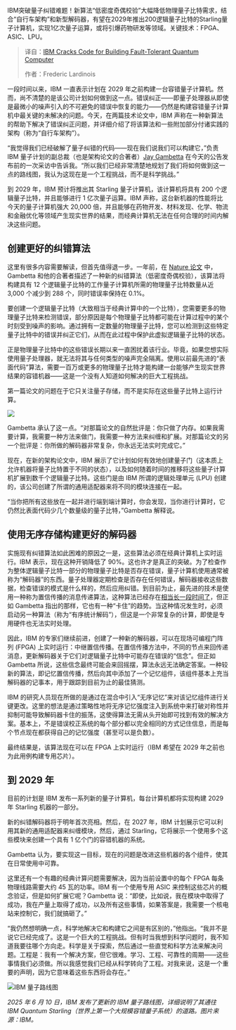 <!--
title: IBM破解构建容错量子计算机的代码
cover: https://cdn.thenewstack.io/media/2025/06/77d024b2-ibm-quantum-starling-render-2-scaled.jpg
summary: IBM突破量子纠错难题！新算法“低密度奇偶校验”大幅降低物理量子比特需求，结合“自行车架构”和新型解码器，有望在2029年推出200逻辑量子比特的Starling量子计算机，实现1亿次量子运算，或将引爆药物研发等领域。关键技术：FPGA、ASIC、LPU。
-->

IBM突破量子纠错难题！新算法“低密度奇偶校验”大幅降低物理量子比特需求，结合“自行车架构”和新型解码器，有望在2029年推出200逻辑量子比特的Starling量子计算机，实现1亿次量子运算，或将引爆药物研发等领域。关键技术：FPGA、ASIC、LPU。

> 译自：[IBM Cracks Code for Building Fault-Tolerant Quantum Computer](https://thenewstack.io/ibm-cracks-code-for-building-fault-tolerant-quantum-computer/)
> 
> 作者：Frederic Lardinois

一段时间以来，IBM 一直表示计划在 2029 年之前构建一台容错量子计算机。然而，尚不清楚的是该公司计划如何做到这一点。错误纠正——即量子处理器从即使是最微小的噪声引入的不可避免的错误中恢复的能力——仍然是构建容错量子计算机中最关键的未解决的问题。今天，在两篇技术论文中，IBM 声称在一种新算法的帮助下解决了错误纠正问题，并详细介绍了将该算法和一些附加部分付诸实践的架构（称为“自行车架构”）。

“我觉得我们已经破解了量子纠错的代码——现在我们说我们可以构建它，”负责 IBM 量子计划的副总裁（也是架构论文的合著者）[Jay Gambetta](https://www.linkedin.com/in/jay-gambetta-a274753a/) 在今天的公告发布前的一次采访中告诉我。“所以我们已经非常清楚地规划了我们将如何做到这一点的路线图，我认为这现在是一个工程挑战，而不是科学挑战。”

到 2029 年，IBM 预计将推出其 Starling 量子计算机，该计算机将具有 200 个逻辑量子比特，并且能够进行 1 亿次量子运算。IBM 声称，这台新机器的性能将比今天的量子计算机强大 20,000 倍，并且能够在药物开发、材料发现、化学、物流和金融优化等领域产生现实世界的结果，而经典计算机无法在任何合理的时间内解决这些问题。

## 创建更好的纠错算法

这里有很多内容需要解读，但首先值得退一步。一年前，在 [Nature 论文](https://www.nature.com/articles/s41586-024-07107-7) 中，Gambetta 和他的合著者描述了一种新的纠错算法（低密度奇偶校验），该算法将构建具有 12 个逻辑量子比特的工作量子计算机所需的物理量子比特数量从近 3,000 个减少到 288 个，同时错误率保持在 0.1%。

要创建一个逻辑量子比特（大致相当于经典计算中的一个比特），您需要更多的物理量子比特来检测错误，部分原因是每个物理量子比特都可能在计算过程中的某个时刻受到噪声的影响。通过拥有一定数量的物理量子比特，您可以检测到这些特定量子比特中的错误并纠正它们，从而在此过程中保护此虚拟逻辑量子比特的状态。

正是物理量子比特中的这些错误长期以来一直困扰着该行业。毕竟，如果您想实际使用量子处理器，就无法将其与任何类型的噪声完全隔离。使用以前最先进的“表面代码”算法，需要一百万或更多的物理量子比特才能构建一台能够产生现实世界结果的容错机器——这是一个没有人知道如何解决的巨大工程挑战。

第一篇论文的问题在于它只关注量子存储，而不是实际在这些量子比特上运行计算。

![](https://cdn.thenewstack.io/media/2025/06/266d07d8-ibm-quantum_hex-vs.-loon-architecture.png)

Gambetta 承认了这一点。“对那篇论文的自然批评是：你只做了内存。如果我需要计算，我需要一种方法来做门，我需要一种方法来纠缠和扩展。对那篇论文的另一个批评是：你所做的解码器非常复杂，你永远无法实时完成它。”

现在，在新的架构论文中，IBM 展示了它计划如何有效地创建量子门（这本质上允许机器将量子比特置于不同的状态），以及如何随着时间的推移将这些量子计算机扩展到数千个逻辑量子比特。这些门是由 IBM 所谓的逻辑处理单元 (LPU) 创建的，该公司创建了所谓的通用适配器来将不同的模块连接在一起。

“当你把所有这些放在一起并进行端到端计算时，你会发现，当你进行计算时，它仍然比表面代码少几个数量级的量子比特，”Gambetta 解释说。

## 使用无序存储构建更好的解码器

实施现有纠错算法如此困难的原因之一是，这些算法必须在经典计算机上实时运行。IBM 表示，现在这种开销降低了 90%。这也许才是真正的突破。为了检查作为整体逻辑量子比特一部分的物理量子比特是否存在错误，量子计算机使用通常被称为“解码器”的东西。量子处理器定期检查是否存在任何错误，解码器接收这些数据，检查错误的模式是什么样的，然后应用纠错。到目前为止，最先进的技术是使用一种称为置信传播的消息传递算法，这种算法已经存在[相当长一段时间了](https://arxiv.org/abs/0706.4094)，但正如 Gambetta 指出的那样，它也有一种“卡住”的趋势。当这种情况发生时，必须启动另一种算法（称为“有序统计解码”），但这是一个非常复杂的计算，即使是专用硬件也无法实时处理。

因此，IBM 的专家们继续前进，创建了一种新的解码器，可以在现场可编程门阵列 (FPGA) 上实时运行：中继置信传播。在置信传播方法中，不同的节点来回传递消息，更新解码器关于它们对逻辑量子比特中可能存在错误的“信念”。但正如 Gambetta 所说，这些信念最终可能会来回摇摆，算法永远无法确定答案。一种较新的算法，即记忆置信传播，然后向其中添加了一个记忆组件，该组件基本上充当解码器的记事本，用于跟踪到目前为止的最佳猜测。

IBM 的研究人员现在所做的是通过在混合中引入“无序记忆”来对该记忆组件进行关键更改。这里的想法是通过策略性地将无序记忆强度注入到系统中来打破对称性并抑制可能导致解码器卡住的振荡，这使得算法无需从头开始即可找到有效的解决方案。基本上，不是错误校正系统的每个部分都以完全相同的方式记住信息，而是每个节点现在都获得自己的记忆强度（甚至可以是负数）。

最终结果是，该算法现在可以在 FPGA 上实时运行（IBM 希望在 2029 年之前也为此用例构建专用芯片）。

## 到 2029 年

目前的计划是 IBM 发布一系列新的量子计算机，每台计算机都将实现构建 2029 年 Starling 机器的一部分。

新的纠错解码器将于明年首次亮相。然后，在 2027 年，IBM 计划展示它可以利用其新的通用适配器来纠缠模块，然后，通过 Starling，它将展示一个使用多个这些模块来创建一个具有 1 亿个门的容错机器的系统。

Gambetta 认为，要实现这一目标，现在的问题是改进这些机器的各个组件，使其在日常使用中可靠。

这里还有一个有趣的经典计算问题需要解决，因为当前设置中的每个 FPGA 每条物理线路需要大约 45 瓦的功率。IBM 有一个使用专用 ASIC 来控制这些芯片的概念验证，但是如何扩展它呢？Gambetta 说：“即使，比如说，我在模块中取得了成功，我在产量上取得了成功，以及所有这些事情，如果答案是，我需要一个核电站来控制它，我们就搞砸了。”

“我仍然想明确一点，科学地解决它和构建它之间是有区别的，”他指出。“我并不是说它已经完成了。这是一个巨大的工程挑战。但有时当我想到科学问题时，我不知道我要往哪个方向走。科学是关于探索，然后通过一些直觉和科学方法来解决问题。工程是：我有一个解决方案，但它很难。学习、工程、可靠性的周期——这些事情我们必须做。所以我感觉我们已经从科学转向了工程。对我来说，这是一个重要的声明，因为它意味着这些东西将会存在。”

![IBM 量子路线图](https://cdn.thenewstack.io/media/2025/06/68fdebab-2025-development-innovation-roadmap-scaled.jpg)

*2025 年 6 月 10 日，IBM 发布了更新的 IBM 量子路线图，详细说明了其通往 IBM Quantum Starling（世界上第一个大规模容错量子系统）的道路。图片来源：IBM。*